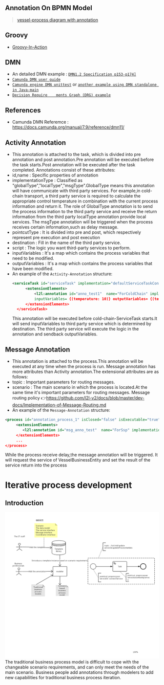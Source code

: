 ## Annotation On BPMN Model
> [vessel-process diagram with annotation](https://www.processon.com/diagraming/5b48555fe4b00b08ad1b0f6f)

## Groovy
- [Groovy-In-Action](https://www.dropbox.com/s/poku94joag3p8o4/Groovy-in-Action.pdf?dl=0)

## DMN
-  An detailed DMN example : [`DMN1.2 Specification p153-p174]`](https://www.dropbox.com/s/rnr15xh47de9et3/DMN-Specification-1.2.pdf?dl=0)
- [`Camunda DMN user guide`](https://docs.camunda.org/manual/latest/user-guide/dmn-engine/embed/)
-  [`Camunda engine DMN unittest`](https://github.com/camunda/camunda-engine-dmn-unittest) or [`another example using DMN standalone in Java-main`](https://github.com/camunda/camunda-bpm-examples/tree/master/dmn-engine/dmn-engine-java-main-method)
- [`Decision Require    ments Graph (DRG) example`](https://github.com/camunda/camunda-bpm-examples/tree/master/dmn-engine/dmn-engine-drg)


## References
- Camunda DMN Referemce : <https://docs.camunda.org/manual/7.9/reference/dmn11/>

## Activity Annotation
- This annotation is attached to the task, which is divided into pre annotation and post annotation.Pre annotation will be executed before the task starts.Post annotation will be executed after the task completed.
Annotations consist of these attributes:
- id,name : Specific properties of annotation
- implementationType : Classified as "globalType","localType","msgType".GlobalType means this annotation will have communicate with third party services.
For example,in cold-chain transport, a third party service is required to calculate the appropriate 
control temperature in combination with the current process information and return it.
The role of GlobalType annotation is to send the process information to the third party service and receive the return information from the third party
localType annotation provide local services. The msgType annotation will be triggered when the process receives certain information,such as delay message.
- pointcutType : It is divided into pre and post, which respectively represent pre execution and post execution
- destination : Fill in the name of the third party service.
- script : The logic you want third-party services to perform.
- inputVariables : It's a map which contains the process variables that need to be modified.
- outputVariables : It's a map which contains the process variables that have been modified.
- An example of the `Activity-Annotation` structure:
  ```xml
  <serviceTask id="serviceTask" implementation="defaultServiceTaskConnector"  name="cold-chain-ServiceTask">
        <extensionElements>
            <l2l:annotation id="anno_test1"  name="ForColdChain" implementationType="globalType" pointcutType="PreProcessor" destination="annotationConsumer" script="println 'Hello groovy script ...!'" 
            inputVariables= {(temperature: 10)} outputVariables= {(temperature:null)}/>
        </extensionElements>
    </serviceTask>
  ```
  This annotation will be executed before cold-chain-ServiceTask starts.It will send inputVariables to third party service which is determined by destination.
  The third party service will execute the logic in the annotation and sendback outputVariables.
## Message Annotation
- This annotation is attached to the process.This annotation will be executed at any time when the process is run.
Message annotation has more attributes than Activity annotation.The extensional attributes are as follows:
- topic : Important parameters for routing messages.
- scenario : The main scenario in which the process is located.At the same time it's important parameters for routing messages.
Message routing policy :point_right:https://github.com/l2l-v2/docs/blob/master/dev-docs/Implementation-of-Message-Routing.md
- An example of the `Message-Annotation` structure:
```xml
<process id="annotation_process_1" isClosed="false" isExecutable="true" processType="None">
     <extensionElements>
        <l2l:annotation id="msg_anno_test"  name="ForSsp" implementationType="msgType" pointcutType="" destination="VesselBusinessEntity" script="println 'Hello groovy script ...!'" topic="delay" scenario="ssp" inputVariables= {(destinations: null)} outputVariables= {(destinations:null)}/>
     </extensionElements>
     ...
</process>
```
While the process receive delay,the message annotation will be triggered.
It will request the service of VesselBusinessEntity and set the result of the service return into the process
# Iterative process development
## Introduction 

<img src="../images/the-motivation.jpg" />
The traditional business process model is difficult to cope with the changeable scenario requirements, and can only meet the needs of the main scenario.
Business people add annotations through modelers to add new capabilities for traditional business process iteration.

